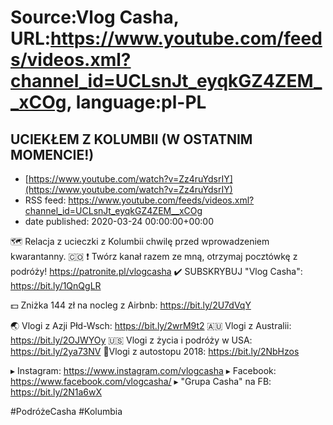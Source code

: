 # Source:Vlog Casha, URL:https://www.youtube.com/feeds/videos.xml?channel_id=UCLsnJt_eyqkGZ4ZEM__xCOg, language:pl-PL

## UCIEKŁEM Z KOLUMBII (W OSTATNIM MOMENCIE!)
 - [https://www.youtube.com/watch?v=Zz4ruYdsrIY](https://www.youtube.com/watch?v=Zz4ruYdsrIY)
 - RSS feed: https://www.youtube.com/feeds/videos.xml?channel_id=UCLsnJt_eyqkGZ4ZEM__xCOg
 - date published: 2020-03-24 00:00:00+00:00

🗺️ Relacja z ucieczki z Kolumbii chwilę przed wprowadzeniem kwarantanny. 🇨🇴
❗ Twórz kanał razem ze mną, otrzymaj pocztówkę z podróży! 
https://patronite.pl/vlogcasha
✔️ SUBSKRYBUJ "Vlog Casha": https://bit.ly/1QnQgLR

💵 Zniżka 144 zł na nocleg z Airbnb: https://bit.ly/2U7dVqY

🌏 Vlogi z Azji Płd-Wsch: https://bit.ly/2wrM9t2
🇦🇺 Vlogi z Australii: https://bit.ly/2OJWYOy
🇺🇸 Vlogi z życia i podróży w USA: https://bit.ly/2ya73NV
🚙Vlogi z autostopu 2018: https://bit.ly/2NbHzos

▸ Instagram: https://www.instagram.com/vlogcasha
▸ Facebook: https://www.facebook.com/vlogcasha/
▸ "Grupa Casha" na FB: https://bit.ly/2N1a6wX


#PodróżeCasha #Kolumbia

